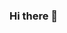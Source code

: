 ### Hi there 👋

<!--
**codeXatush/codeXatush** is a ✨ _special_ ✨ repository because its `README.md` (this file) appears on your GitHub profile.

Here are some ideas to get you started:

- 👋 Hi, I’m @codeXatush
- 👀 I’m interested in Web Development and Java 
- 🌱 I’m currently learning Full Stack Web Development
- 💞️ I’m looking to collaborate on projects that help society in Positive Manner
- 📫 How to reach me https://www.linkedin.com/in/atush-goel-6a14161a0
- 😄 Pronouns: ...
- ⚡ Fun fact: ...
-->
